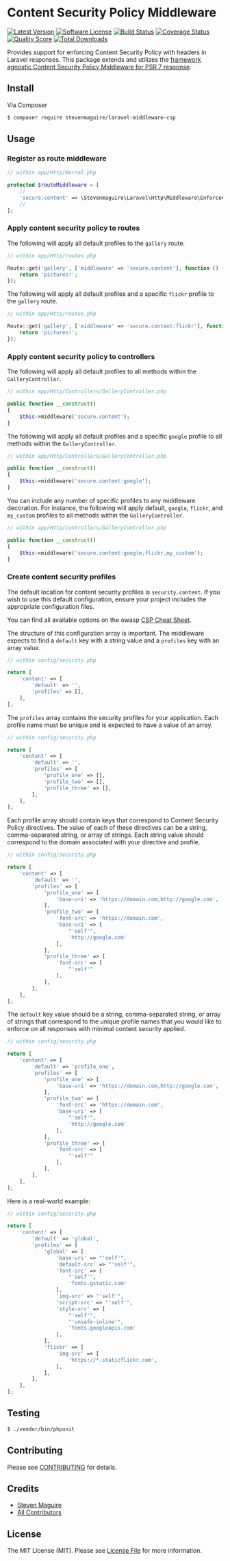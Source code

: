 # Content Security Policy Middleware

[![Latest Version](https://img.shields.io/github/release/stevenmaguire/laravel-middleware-csp.svg?style=flat-square)](https://github.com/stevenmaguire/laravel-middleware-csp/releases)
[![Software License](https://img.shields.io/badge/license-MIT-brightgreen.svg?style=flat-square)](LICENSE.md)
[![Build Status](https://img.shields.io/travis/stevenmaguire/laravel-middleware-csp/master.svg?style=flat-square)](https://travis-ci.org/stevenmaguire/laravel-middleware-csp)
[![Coverage Status](https://img.shields.io/scrutinizer/coverage/g/stevenmaguire/laravel-middleware-csp.svg?style=flat-square)](https://scrutinizer-ci.com/g/stevenmaguire/laravel-middleware-csp/code-structure)
[![Quality Score](https://img.shields.io/scrutinizer/g/stevenmaguire/laravel-middleware-csp.svg?style=flat-square)](https://scrutinizer-ci.com/g/stevenmaguire/laravel-middleware-csp)
[![Total Downloads](https://img.shields.io/packagist/dt/stevenmaguire/laravel-middleware-csp.svg?style=flat-square)](https://packagist.org/packages/stevenmaguire/laravel-middleware-csp)

Provides support for enforcing Content Security Policy with headers in Laravel responses. This package extends and utilizes the [framework agnostic Content Security Policy Middleware for PSR 7 response](https://github.com/stevenmaguire/middleware-csp-php).

## Install

Via Composer

``` bash
$ composer require stevenmaguire/laravel-middleware-csp
```

## Usage

### Register as route middleware

``` php
// within app/Http/Kernal.php

protected $routeMiddleware = [
    //
    'secure.content' => \Stevenmaguire\Laravel\Http\Middleware\EnforceContentSecurity::class,
    //
];
```

### Apply content security policy to routes

The following will apply all default profiles to the `gallery` route.

``` php
// within app/Http/routes.php

Route::get('gallery', ['middleware' => 'secure.content'], function () {
    return 'pictures!';
});
```

The following will apply all default profiles and a specific `flickr` profile to the `gallery` route.

``` php
// within app/Http/routes.php

Route::get('gallery', ['middleware' => 'secure.content:flickr'], function () {
    return 'pictures!';
});
```


### Apply content security policy to controllers

The following will apply all default profiles to all methods within the `GalleryController`.

``` php
// within app/Http/Controllers/GalleryController.php

public function __construct()
{
    $this->middleware('secure.content');
}
```
The following will apply all default profiles and a specific `google` profile to all methods within the `GalleryController`.

``` php
// within app/Http/Controllers/GalleryController.php

public function __construct()
{
    $this->middleware('secure.content:google');
}
```
You can include any number of specific profiles to any middleware decoration. For instance, the following will apply default, `google`, `flickr`, and `my_custom` profiles to all methods within the `GalleryController`.

``` php
// within app/Http/Controllers/GalleryController.php

public function __construct()
{
    $this->middleware('secure.content:google,flickr,my_custom');
}
```

### Create content security profiles

The default location for content security profiles is `security.content`. If you wish to use this default configuration, ensure your project includes the appropriate configuration files.

You can find all available options on the owasp [CSP Cheat Sheet](https://www.owasp.org/index.php/Content_Security_Policy_Cheat_Sheet).

The structure of this configuration array is important. The middleware expects to find a `default` key with a string value and a `profiles` key with an array value.

``` php
// within config/security.php

return [
    'content' => [
        'default' => '',
        'profiles' => [],
    ],
];

```
The `profiles` array contains the security profiles for your application. Each profile name must be unique and is expected to have a value of an array.

``` php
// within config/security.php

return [
    'content' => [
        'default' => '',
        'profiles' => [
            'profile_one' => [],
            'profile_two' => [],
            'profile_three' => [],
        ],
    ],
];

```
Each profile array should contain keys that correspond to Content Security Policy directives. The value of each of these directives can be a string, comma-separated string, or array of strings. Each string value should correspond to the domain associated with your directive and profile.

``` php
// within config/security.php

return [
    'content' => [
        'default' => '',
        'profiles' => [
            'profile_one' => [
                'base-uri' => 'https://domain.com,http://google.com',
            ],
            'profile_two' => [
                'font-src' => 'https://domain.com',
                'base-uri' => [
                    "'self'",
                    'http://google.com'
                ],
            ],
            'profile_three' => [
                'font-src' => [
                    "'self'"
                ],
            ],
        ],
    ],
];

```
The `default` key value should be a string, comma-separated string, or array of strings that correspond to the unique profile names that you would like to enforce on all responses with minimal content security applied.

``` php
// within config/security.php

return [
    'content' => [
        'default' => 'profile_one',
        'profiles' => [
            'profile_one' => [
                'base-uri' => 'https://domain.com,http://google.com',
            ],
            'profile_two' => [
                'font-src' => 'https://domain.com',
                'base-uri' => [
                    "'self'",
                    'http://google.com'
                ],
            ],
            'profile_three' => [
                'font-src' => [
                    "'self'"
                ],
            ],
        ],
    ],
];

```

Here is a real-world example:

``` php
// within config/security.php

return [
    'content' => [
        'default' => 'global',
        'profiles' => [
            'global' => [
                'base-uri' => "'self'",
                'default-src' => "'self'",
                'font-src' => [
                    "'self'",
                    'fonts.gstatic.com'
                ],
                'img-src' => "'self'",
                'script-src' => "'self'",
                'style-src' => [
                    "'self'",
                    "'unsafe-inline'",
                    'fonts.googleapis.com'
                ],
            ],
            'flickr' => [
                'img-src' => [
                    'https://*.staticflickr.com',
                ],
            ],
        ],
    ],
];

```

## Testing

``` bash
$ ./vendor/bin/phpunit
```

## Contributing

Please see [CONTRIBUTING](https://github.com/stevenmaguire/laravel-middleware-csp/blob/master/CONTRIBUTING.md) for details.

## Credits

- [Steven Maguire](https://github.com/stevenmaguire)
- [All Contributors](https://github.com/stevenmaguire/laravel-middleware-csp/contributors)

## License

The MIT License (MIT). Please see [License File](LICENSE.md) for more information.
